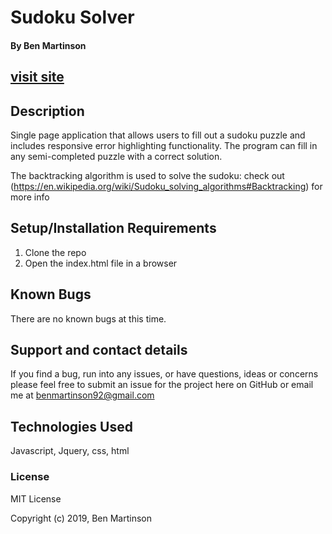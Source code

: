 # Sudoku Solver
#### By Ben Martinson

## [visit site](https://bmartinson5.github.io/TicTacToe-AI)

## Description

Single page application that allows users to fill out a sudoku puzzle and includes responsive error highlighting functionality. 
The program can fill in any semi-completed puzzle with a correct solution.  

The backtracking algorithm is used to solve the sudoku: check out (https://en.wikipedia.org/wiki/Sudoku_solving_algorithms#Backtracking) for more info


## Setup/Installation Requirements

1. Clone the repo
2. Open the index.html file in a browser


## Known Bugs

There are no known bugs at this time.

## Support and contact details

If you find a bug, run into any issues, or have questions, ideas or concerns please feel free to submit an issue for the project here on GitHub or email me at benmartinson92@gmail.com

## Technologies Used

Javascript, Jquery, css, html


### License

MIT License

Copyright (c) 2019, Ben Martinson
